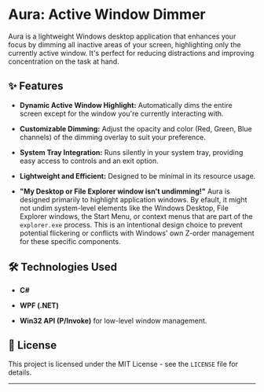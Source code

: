 # Aura: Active Window Dimmer

Aura is a lightweight Windows desktop application that enhances your focus by dimming all inactive areas of your screen, highlighting only the currently active window. It's perfect for reducing distractions and improving concentration on the task at hand.

## ✨ Features

* **Dynamic Active Window Highlight:** Automatically dims the entire screen except for the window you're currently interacting with.

* **Customizable Dimming:** Adjust the opacity and color (Red, Green, Blue channels) of the dimming overlay to suit your preference.

* **System Tray Integration:** Runs silently in your system tray, providing easy access to controls and an exit option.

* **Lightweight and Efficient:** Designed to be minimal in its resource usage.

* **"My Desktop or File Explorer window isn't undimming!"**
    Aura is designed primarily to highlight application windows. By efault, it might not undim system-level elements like the Windows Desktop, File Explorer windows, the Start Menu, or context menus that are part of the `explorer.exe` process. This is an intentional design choice to prevent potential flickering or conflicts with Windows' own Z-order management for these specific components.


## 🛠️ Technologies Used

* **C#**

* **WPF (.NET)**

* **Win32 API (P/Invoke)** for low-level window management.

## 📄 License

This project is licensed under the MIT License - see the `LICENSE` file for details.

---
